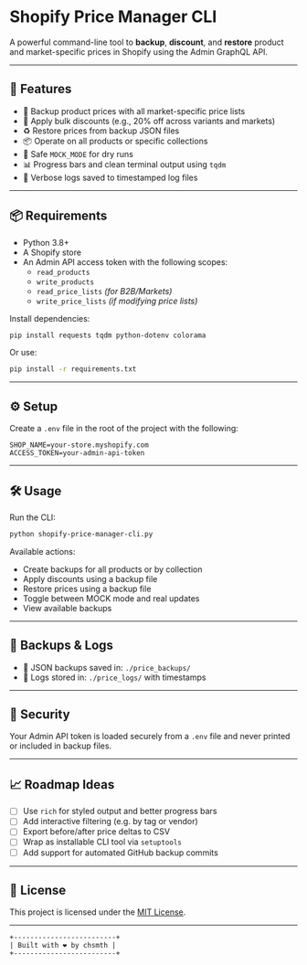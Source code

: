 # Shopify Price Manager CLI

A powerful command-line tool to **backup**, **discount**, and **restore** product and market-specific prices in Shopify using the Admin GraphQL API.

---

## 🚀 Features

- 🧾 Backup product prices with all market-specific price lists
- 💸 Apply bulk discounts (e.g., 20% off across variants and markets)
- ♻️ Restore prices from backup JSON files
- 📦 Operate on all products or specific collections
- 🛑 Safe `MOCK_MODE` for dry runs
- 📊 Progress bars and clean terminal output using `tqdm`
- 📝 Verbose logs saved to timestamped log files

---

## 📦 Requirements

- Python 3.8+
- A Shopify store
- An Admin API access token with the following scopes:
  - `read_products`
  - `write_products`
  - `read_price_lists` _(for B2B/Markets)_
  - `write_price_lists` _(if modifying price lists)_

Install dependencies:

```bash
pip install requests tqdm python-dotenv colorama
```

Or use:

```bash
pip install -r requirements.txt
```

---

## ⚙️ Setup

Create a `.env` file in the root of the project with the following:

```env
SHOP_NAME=your-store.myshopify.com
ACCESS_TOKEN=your-admin-api-token
```

---

## 🛠 Usage

Run the CLI:

```bash
python shopify-price-manager-cli.py
```

Available actions:

- Create backups for all products or by collection
- Apply discounts using a backup file
- Restore prices using a backup file
- Toggle between MOCK mode and real updates
- View available backups

---

## 📂 Backups & Logs

- 📁 JSON backups saved in: `./price_backups/`
- 📝 Logs stored in: `./price_logs/` with timestamps

---

## 🔐 Security

Your Admin API token is loaded securely from a `.env` file and never printed or included in backup files.

---

## 📈 Roadmap Ideas

- [ ] Use `rich` for styled output and better progress bars
- [ ] Add interactive filtering (e.g. by tag or vendor)
- [ ] Export before/after price deltas to CSV
- [ ] Wrap as installable CLI tool via `setuptools`
- [ ] Add support for automated GitHub backup commits

---

## 🪪 License

This project is licensed under the [MIT License](LICENSE).

---

```
+-------------------------+
| Built with ❤️ by chsmth |
+-------------------------+
```
